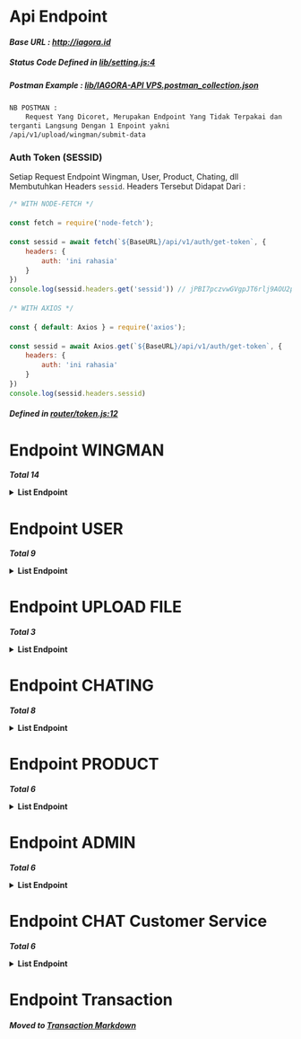 # **Api Endpoint**

#### ***Base URL : http://iagora.id***

##### *Status Code Defined in <a href="https://github.com/IAGORA-Project/BE-API/blob/main/lib/setting.js#L4" target="_blank">lib/setting.js:4</a>*

##### *Postman Example : <a href="https://github.com/IAGORA-Project/BE-API/blob/main/imageMD" target="_blank">lib/IAGORA-API VPS.postman_collection.json</a>*

```text
NB POSTMAN : 
    Request Yang Dicoret, Merupakan Endpoint Yang Tidak Terpakai dan terganti Langsung Dengan 1 Enpoint yakni /api/v1/upload/wingman/submit-data
```

### Auth Token (SESSID)

Setiap Request Endpoint Wingman, User, Product, Chating, dll Membutuhkan Headers `sessid`. Headers Tersebut Didapat Dari :

```js
/* WITH NODE-FETCH */

const fetch = require('node-fetch');

const sessid = await fetch(`${BaseURL}/api/v1/auth/get-token`, {
    headers: {
        auth: 'ini rahasia'
    }
})
console.log(sessid.headers.get('sessid')) // jPBI7pczvwGVgpJT6rlj9AOU2pHn81

/* WITH AXIOS */

const { default: Axios } = require('axios');

const sessid = await Axios.get(`${BaseURL}/api/v1/auth/get-token`, {
    headers: {
        auth: 'ini rahasia'
    }
})
console.log(sessid.headers.sessid)
```

##### *Defined in <a href="https://github.com/IAGORA-Project/BE-API/blob/main/router/token.js#L12" target="_blank">router/token.js:12</a>*

# Endpoint WINGMAN

***Total 14***

**<details><summary>List Endpoint</summary>**

##### *Defined in <a href="https://github.com/IAGORA-Project/BE-API/blob/main/router/wingman/router_wingman.js" target="_blank">router/wingman/router_wingman.js</a>*

### **1. Pendaftaran (Input No HP)**

Mengirimkan OTP Ke Nomer WhatsApp Target Menggunakan [WA-API](https://github.com/IAGORA-Project/WA-API)

**`URL : ${BaseURL}/api/v1/wingman/send-otp-wingman`**

<center><img src="imageMD/img_1.png" height="200"></center>

**METHOD : POST**

***BODY (no_hp) :***

```js
{
    "no_hp": "6287715579966"
}
```

***HEADERS (sessid) :***

```js
headers: {
    "sessid": "abcdefghi" // Random String From /api/v1/auth/get-token
}
```

***EXAMPLE REQUEST NODE JS :***

```js

const fetch = require('node-fetch');

const send = await fetch(`${BaseURL}/api/v1/wingman/send-otp-wingman`, {
    method: 'POST',
    credentials: 'include',
    body: JSON.stringify({
        "no_hp": "6287715579966",
    }),
    headers: {
        'Accept': "application/json",
        'Content-Type': 'application/json',
        'sessid': sessid.headers.get('sessid'),
    },
})
```

### **2. Input OTP**

Login Wingman Dengan Menggunakan OTP, Jika Wingman Belum terdaftar Otomatis akan Dibuat Data `null` pada Beberapa Field DB. Untuk Mengisinya/Push DB Gunakan Endpoint `/register-wingman`

**`URL : ${BaseURL}/api/v1/wingman/login-wingman`**

<center><img src="imageMD/img_2.png" width="200"></center>

**METHOD : POST**

***BODY (no_np, otp) :***

```js
{
    "no_hp": "6287715579966",
    "otp": "123456" // Random Numbers From WhatsApp
}
```

***HEADERS (sessid) :***

```js
headers: {
    "sessid": "abcdefghi"
}
```

### **3. SUBMIT & PREVIEW IMAGE WINGMAN**

Data Submit Wingman Sementara Disimpan Didalam JSON, Gunakan Endpoint `/api/v1/wingman/register-wingman` Untuk Push JSON ke MongoDB (Pastikan Sudah Login). Pada Endpoint ini Juga Upload KTP & SKCK Wingman.

**`URL : ${BaseURL}/api/v1/upload/wingman/submit-data`**

<center><img src="imageMD/img_3.png" width="200"></center>

**METHOD : POST**

***BODY : (nama, email, alamat, kota, pasar, bank, no_rek, nama_rek)***

```js
{
    "nama": "Udin",
    "email": "udin@email.com",
    "alamat": "Jln pattimura",
    "kota": "Balikpapan",
    "pasar": "Rawa-Indah",
    "bank": "BRI",
    "no_rek": "123456789101112",
    "nama_rek": "Udin Sukamaju",
}
```

***HEADERS (sessid, cookie, client-type) :***

```js
headers: {
    "sessid": "abcdefghi",
    "cookie": "jwt=abcdef", // Cookie JWT Dari Login
    "client-type": "wingman" // Karena Endpoint Ini Akan Diakses Oleh Wingman
}
```

***EXAMPLE REQUEST NODE JS :***

```js

const { default: Axios } = require('axios');
const FormData = require('form-data');
const fs = require('fs-extra');

const fd = new FormData();
fd.append('nama', 'Udin');
fd.append('email', 'udin@email.com');
fd.append('alamat', 'Jln pattimura');
fd.append('kota', 'Balikpapan');
fd.append('pasar', 'Rawa-Indah');
fd.append('bank', 'BRI');
fd.append('no_rek', '123456789101112');
fd.append('nama_rek', 'Udin Sukamaju');
fd.append('file', fs.createReadStream('./image/ktp_example.png')); // Upload KTP
fd.append('file', fs.createReadStream('./image/skck_example.png')); // Upload SKCK
Axios({
        method: 'POST',
        withCredentials: true,
        url: `${BaseURL}/api/v1/upload/wingman/submit-data`,
        data: fd,
        headers: {  
            'content-type': `multipart/form-data; boundary=${fd._boundary}`,
            'cookie': 'jwt=eyJhbGciOiJIUzI1NiIsInR5cCI6IkpXVCJ9.eyJpZCI6IjYxZjdlZWIxZGM4OTYzODA1NWVhZmVmOCIsImlhdCI6MTY0MzYzODQ5NSwiZXhwIjoxNjQzNjQyMDk1fQ.W2az25O7a2AvoUAZvkQdgADkj136HlqnO3T3xxWt61Q',
            'sessid': sessid.headers.get('sessid'),
            'client-type': 'wingman',
        }
})
```
Adapun Response Yang Diberikan Digunakan Sebagai Preview Data JSON Sebelum di Push ke MonggoDB

<center><img src="imageMD/img_4.png" width="200"></center>


### **4. REGISTRASI PUSH DB WINGMAN**

Memperbarui Data `null` Saat Login Dan Mengganti Dengan Apa Yang sudah d Submit (Pastikan Sudah Submit Mengakses Endpoint No 3 Diatas)

**`URL : ${BaseURL}/api/v1/wingman/register-wingman`**

**`NO IMG`**

**METHOD : GET**

***HEADERS (sessid, cookie, client-type) :***

```js
headers: {
    "sessid": "abcdefghi",
    "cookie": "jwt=abcdef", 
    "client-type": "wingman" 
}
```


### **5. GET/CHECK DATA WINGMAN**

Melihat Data Wingman Yang Tersimpan di MongoDB (Pastikan Sudah Login)

**`URL : ${BaseURL}/api/v1/wingman/wingman-data`**

<center><img src="imageMD/img_5.png" width="200"></center>

**METHOD : GET**

***HEADERS (sessid, cookie, client-type) :***

```js
headers: {
    "sessid": "abcdefghi",
    "cookie": "jwt=abcdef", 
    "client-type": "wingman" 
}
```

***EXAMPLE REQUEST NODE JS :***

```js

const fetch = require('node-fetch');

const get = await fetch(`${BaseURL}/api/v1/wingman/wingman-data`, {
    credentials: "include",
    headers: {
        'client-type': 'wingman',
        'sessid': sessid.headers.get('sessid'),
        'cookie': 'jwt=eyJhbGciOiJIUzI1NiIsInR5cCI6IkpXVCJ9.eyJpZCI6IjYxZjdlZWIxZGM4OTYzODA1NWVhZmVmOCIsImlhdCI6MTY0MzYzODQ5NSwiZXhwIjoxNjQzNjQyMDk1fQ.W2az25O7a2AvoUAZvkQdgADkj136HlqnO3T3xxWt61Q',
    },
})

return get.json()
```

### **6. INPUT PIN WINGMAN**

Input PIN Wingman. PIN Digunakan Untuk Login Kembali Jika JWT Expired / Bukan Logout

**`URL : ${BaseURL}/api/v1/wingman/input-pin`**

**`NO IMG`**

**METHOD : POST**

***BODY : (pin)***

```js
{
    "pin": "1234" // PIN 4 Digit
}
```

***HEADERS (sessid, cookie, client-type) :***

```js
headers: {
    "sessid": "abcdefghi",
    "cookie": "jwt=abcdef", 
    "client-type": "wingman" 
}
```

### **7. MENGGANTI DATA WINGMAN**

Endpoint ini Hanya Mengganti Apa Yang Sudah di Submit Wingman (Pastikan Sudah Login)

**`URL : ${BaseURL}/api/v1/wingman/change-data-wingman`**

**`NO IMG`**

**METHOD : POST**

***BODY : (nama, email, alamat, kota, pasar, bank, no_rek, nama_rek)***

```js
{
    "nama": "Udin",
    "email": "udin123@email.com",
    "alamat": "Jln Soedirman",
    "kota": "Balikpapan",
    "pasar": "Rawa-Indah",
    "bank": "MANDIRI",
    "no_rek": "09876543210987",
    "nama_rek": "Udin Sukamaju",
}
```
**`NB: Body Tidak Harus Diisi Semua, Bisa Salah Satu Saja Yang Ingin Di Perbarui`**

***HEADERS (sessid, cookie, client-type) :***

```js
headers: {
    "sessid": "abcdefghi",
    "cookie": "jwt=abcdef", 
    "client-type": "wingman" 
}
```

### **8. MENGGANTI STATUS LAYANAN**

Mengubah Status Layanan/Available (Pastikan Sudah Login)

**`URL : ${BaseURL}/api/v1/wingman/switch-available`**

**`Image NO. 5`**

**METHOD : GET**

***QUERY : (status_available: Boolean)***

`${BaseURL}/api/v1/wingman/switch-available/?status_available=false`

***HEADERS (sessid, cookie, client-type) :***

```js
headers: {
    "sessid": "abcdefghi",
    "cookie": "jwt=abcdef", 
    "client-type": "wingman" 
}
```

### **9. MENGGANTI JUMLAH ORDERAN**

Mengubah Jumlah Orderan Wingman, Today Order & Total Order (Pastikan Sudah Login)

Today Order
**`URL : ${BaseURL}/api/v1/wingman/edit-today-order`**

Total Order
**`URL : ${BaseURL}/api/v1/wingman/edit-total-order`**

**`Image NO. 5`**

**METHOD : POST**

***PARAMS : (action: add / reset)***

`${BaseURL}/api/v1/wingman/edit-today-order/add`
Atau
`${BaseURL}/api/v1/wingman/edit-today-order/reset`
***BODY : (added)***

```js
{
    "added": 1,
}

// Atau Mines
{
    "added": -1,
}

```

***HEADERS (sessid, cookie, client-type) :***

```js
headers: {
    "sessid": "abcdefghi",
    "cookie": "jwt=abcdef", 
    "client-type": "wingman" 
}
```

### **10. LOGOUT WINGMAN**

Logout Wingman

**`URL : ${BaseURL}/api/v1/wingman/logout-wingman`**

**`NO IMG`**

**METHOD : GET**

***HEADERS (sessid, cookie, client-type) :***

```js
headers: {
    "sessid": "abcdefghi",
    "cookie": "jwt=abcdef", 
    "client-type": "wingman" 
}
```

### **11. LOGIN WITH PIN WINGMAN**

Login Wingman Dengan Menggunakan PIN Yang Telah Di Input Pada Endpoint **`/api/v1/wingman/input-pin`**

**`URL : ${BaseURL}/api/v1/wingman/enter-pin`**

**`NO IMG`**

**METHOD : POST**

***BODY (no_np, pin) :***

```js
{
    "no_hp": "6287715579966",
    "pin": "1234" // PIN 4 Digit
}
```

***HEADERS (sessid) :***

```js
headers: {
    "sessid": "abcdefghi"
}
```

### **12. DELETE NULL WINGMAN**

Menghapus Document Wingman Dengan Status `null`/Belum Push MongoDB + Menghapus Data JSONnya Jika Pernah Submit Data dan Belum Push MongoDB (GET Register)

**`URL : ${BaseURL}/api/v1/wingman/delete-submit`**

**`NO IMG`**

**METHOD : POST**

***BODY (no_hp) :***
```js
{
    "no_hp": "6287715579966",
}
```

***HEADERS (sessid) :***
```js
headers: {
    "sessid": "abcdefghi",
}
```

### **13. DELETE WINGMAN**

Menghapus Document Wingman Dengan Status **tidak** `null`/Sudah Push MongoDB

**`URL : ${BaseURL}/api/v1/wingman/delete-wingman`**

**`NO IMG`**

**METHOD : POST**

***BODY (no_hp) :***
```js
{
    "no_hp": "6287715579966",
}
```

***HEADERS (sessid) :***
```js
headers: {
    "sessid": "abcdefghi",
}
```

### **14. DELETE ALL WINGMAN**

Menghapus Semua Document Wingman di MongoDB

**`URL : ${BaseURL}/api/v1/wingman/delete-all-wingman`**

**`NO IMG`**

**METHOD : GET**

***HEADERS (sessid) :***
```js
headers: {
    "sessid": "abcdefghi",
}
```

---

</details>

# Endpoint USER

***Total 9***

**<details><summary>List Endpoint</summary>**

##### *Defined in <a href="https://github.com/IAGORA-Project/BE-API/blob/main/router/user/router_user.js" target="_blank">router/user/router_user.js</a>*

### **1. SEND OTP USER**

Mengirimkan OTP Ke Nomer WhatsApp Target User Menggunakan [WA-API](https://github.com/IAGORA-Project/WA-API)

**`URL : ${BaseURL}/api/v1/user/send-otp-user`**

**`NO IMG`**

**METHOD : POST**

***BODY (no_hp) :***

```js
{
    "no_hp": "6287715579966"
}
```

***HEADERS (sessid) :***

```js
headers: {
    "sessid": "abcdefghi" // Random String From /api/v1/auth/get-token
}
```

***EXAMPLE REQUEST NODE JS :***

```js
const fetch = require('node-fetch');

const send = await fetch(`${BaseURL}/api/v1/user/send-otp-user`, {
    method: 'POST',
    credentials: 'include',
    body: JSON.stringify({
        "no_hp": "6287715579966",
    }),
    headers: {
        'Accept': "application/json",
        'Content-Type': 'application/json',
        'sessid': sessid.headers.get('sessid'),
    },
})
```

### **2. LOGIN OTP USER**

Login User Menggunakan OTP, Jika Belum Terdaftar Otomatis Dibuatkan Field Data `null`

**`URL : ${BaseURL}/api/v1/user/login-user`**

**`NO IMG`**

**METHOD : POST**

***BODY (no_np, otp) :***

```js
{
    "no_hp": "6287715579966",
    "otp": "123456" // Random Numbers From WhatsApp
}
```

***HEADERS (sessid) :***

```js
headers: {
    "sessid": "abcdefghi"
}
```

### **3. REGISTER USER**

Memperbarui Data `null` Saat Login Dan Mengganti Dengan Apa Yang sudah di Submit di body

**`URL : ${BaseURL}/api/v1/user/register-user`**

**`NO IMG`**

**METHOD : POST**

***BODY (nama, alamat, email) :***

```js
{
    "nama": "Bambang",
    "alamat": "Jl Sudirman",
    "email": "bambang@email.com"
}
```

***HEADERS (sessid, cookie, client-type) :***

```js
headers: {
    "sessid": "abcdefghi",
    "cookie": "jwt=abcdef", 
    "client-type": "user" 
}
```

### **4. INPUT PIN USER**

Input PIN Yang Digunakan Untuk Login PIN

**`URL : ${BaseURL}/api/v1/user/input-pin`**

**`NO IMG`**

**METHOD : POST**

***BODY (pin) :***

```js
{
    "pin": "1234", // PIN 4 Digit
}
```

***HEADERS (sessid, cookie, client-type) :***

```js
headers: {
    "sessid": "abcdefghi",
    "cookie": "jwt=abcdef", 
    "client-type": "user" 
}
```


### **5. CHECK DATA USER**

Check Data User di MongoDB

**`URL : ${BaseURL}/api/v1/user/user-data`**

**`NO IMG`**

**METHOD : GET**

***HEADERS (sessid, cookie, client-type) :***

```js
headers: {
    "sessid": "abcdefghi",
    "cookie": "jwt=abcdef", 
    "client-type": "user" 
}
```

***EXAMPLE REQUEST NODE JS :***

```js
const fetch = require('node-fetch');

const get = await fetch(`${BaseURL}/api/v1/user/user-data`, {
    credentials: "include",
    headers: {
        'client-type': 'user',
        'sessid': sessid.headers.get('sessid'),
        'cookie': 'jwt=eyJhbGciOiJIUzI1NiIsInR5cCI6IkpXVCJ9.eyJpZCI6IjYxZjdlZWIxZGM4OTYzODA1NWVhZmVmOCIsImlhdCI6MTY0MzYzODQ5NSwiZXhwIjoxNjQzNjQyMDk1fQ.W2az25O7a2AvoUAZvkQdgADkj136HlqnO3T3xxWt61Q',
    },
})

return get.json()
```

### **6. MENGGANTI DATA USER**

Endpoint ini Hanya Mengganti Apa Yang Ada di body (Pastikan Sudah Login)

**`URL : ${BaseURL}/api/v1/user/change-data-user`**

**`NO IMG`**

**METHOD : POST**

***BODY (nama, alamat, email) :***

```js
{
    "nama": "Budi",
    "alamat": "Jl MT Haryono",
    "email": "budi@email.com"
}
```
**`NB: Body Tidak Harus Diisi Semua, Bisa Salah Satu Saja Yang Ingin Di Perbarui`**

***HEADERS (sessid, cookie, client-type) :***

```js
headers: {
    "sessid": "abcdefghi",
    "cookie": "jwt=abcdef", 
    "client-type": "user" 
}
```


### **7. LOGOUT USER**

Logout User

**`URL : ${BaseURL}/api/v1/user/logout-user`**

**`NO IMG`**

**METHOD : GET**

***HEADERS (sessid, cookie, client-type) :***

```js
headers: {
    "sessid": "abcdefghi",
    "cookie": "jwt=abcdef", 
    "client-type": "user" 
}
```

### **8. DELETE USER**

Menghapus Document User Yang Null dan Sudah Register User

**`URL : ${BaseURL}/api/v1/user/delete-user`**

**`NO IMG`**

**METHOD : POST**

***BODY (nama, alamat, email) :***

```js
{
    "no_hp": "6287715579966",
}
```

***HEADERS (sessid) :***

```js
headers: {
    "sessid": "abcdefghi"
}
```

### **9. DELETE ALL USER**

Menghapus Semua Document User Yang Tersimpan

**`URL : ${BaseURL}/api/v1/user/delete-all-user`**

**`NO IMG`**

**METHOD : GET**

***HEADERS (sessid) :***

```js
headers: {
    "sessid": "abcdefghi"
}
```
---

</details>

# Endpoint UPLOAD FILE

***Total 3***

**<details><summary>List Endpoint</summary>**

##### *Defined in <a href="https://github.com/IAGORA-Project/BE-API/blob/main/router/upload/router_upload.js" target="_blank">router/upload/router_upload.js</a>*

Upload File Menggunakan Multer, Semua File Tersimpan Didalam Folder public/file

### **1. UPLOAD PROFILE IMAGE WINGMAN**

Upload Image Wingman ke Folder Public dan return Data HEX, ubah ke base64 jika Ingin di Tampilkan

**`URL : ${BaseURL}/api/v1/upload/wingman/profile`**

**`NO IMG`**

**METHOD : POST**

***BODY (file) :***

`file : multipart/form-data`

***HEADERS (sessid) :***

```js
headers: {
    "sessid": "abcdefghi",
    "cookie": "jwt=abcdef", 
    "client-type": "wingman" 
}
```
***EXAMPLE REQUEST NODE JS :***

```js
const FormData = require('form-data');
const { default: Axios } = require('axios');
const fs = require('fs-extra');

const fd = new FormData()
fd.append('file', fs.createReadStream('./image/profile_wingman_example.png'))
Axios({
        method: 'POST',
        withCredentials: true,
        url: `${BaseURL}/api/v1/upload/wingman/profile`,
        data: fd,
        headers: {  
            'content-type': `multipart/form-data; boundary=${fd._boundary}`,
            'client-type': 'wingman',
            'cookie': 'jwt=eyJhbGciOiJIUzI1NiIsInR5cCI6IkpXVCJ9.eyJpZCI6IjYxZjdlZWIxZGM4OTYzODA1NWVhZmVmOCIsImlhdCI6MTY0MzYzODQ5NSwiZXhwIjoxNjQzNjQyMDk1fQ.W2az25O7a2AvoUAZvkQdgADkj136HlqnO3T3xxWt61Q', 
            'sessid': sessid.headers.get('sessid'),
        },
})
```

### **2. UPLOAD PROFILE IMAGE USER**

Upload Image User ke Folder Public dan return Data HEX, ubah ke base64 jika Ingin di Tampilkan

**`URL : ${BaseURL}/api/v1/upload/user/profile`**

**`NO IMG`**

**METHOD : POST**

***BODY (file) :***

`file : multipart/form-data`

***HEADERS (sessid) :***

```js
headers: {
    "sessid": "abcdefghi",
    "cookie": "jwt=abcdef", 
    "client-type": "user" 
}
```
### **3. UPLOAD PROFILE IMAGE ADMIN**

Upload Image Admin ke Folder Public dan return Data HEX, ubah ke base64 jika Ingin di Tampilkan

**`URL : ${BaseURL}/api/v1/upload/admin/profile`**

**`NO IMG`**

**METHOD : POST**

***BODY (file) :***

`file : multipart/form-data`

***HEADERS (sessid) :***

```js
headers: {
    "sessid": "abcdefghi",
    "cookie": "jwt=abcdef", 
    "client-type": "admin",
    "auths": "iagoraid"
}
```

---

</details>

# Endpoint CHATING

***Total 8***

**<details><summary>List Endpoint</summary>**

##### *Defined in <a href="https://github.com/IAGORA-Project/BE-API/blob/main/lib/chat/router/router_chat.js#L24" target="_blank">lib/chat/router/router_chat.js:24</a>*

### **1. CREATE ROOM UNTUK 2 ORANG**

Membuat Room Chat untuk 2 Orang

**`URL : ${BaseURL}/api/v1/chat/create`**

<center><img src="imageMD/img_6.png" width="200"></center>

**METHOD : GET**

***PARAMS (ID User & ID Wingman) :***

`${BaseURL}/api/v1/chat/create/61f607818e9e9b9583ed5d1c/61f616188e9e9b9583ed5d56`

***HEADERS (sessid) :***

```js
headers: {
    "sessid": "abcdefghi"
}
```

### **2. SEND MESSAGE KE ROOM**

Mengirimkan Pesan Ke Sebuah Room Chat

**`URL : ${BaseURL}/api/v1/chat/msg`**

<center><img src="imageMD/img_7.png" width="200"></center>

**METHOD : POST**

***PARAMS (Room & ID Pengirim) :***

`${BaseURL}/api/v1/chat/msg/61f62af47091d40478298a9c/61f607818e9e9b9583ed5d1c`

***BODY (Message) :***

```js
{
    "message": "ok thank you gann"
}
```

***HEADERS (sessid) :***

```js
headers: {
    "sessid": "abcdefghi"
}
```

***EXAMPLE REQUEST NODE JS :***

```js
const fetch = require('node-fetch');

const get = await fetch(`${BaseURL}/api/v1/chat/msg/${room_id}/${pengirim_id}`, {
    method: "POST",
    credentials: "include",
    body: JSON.stringify({
        "message": "ok thank you gann",
    }),
    headers: {
        'Accept': "application/json",
        'Content-Type': 'application/json',
        'sessid': sessid.headers.get('sessid'),
    },
})

return get.json()
```

### **3. SEND IMAGE/FILE MESSAGE**

Mengirim pesan gambar/file

**`URL : ${BaseURL}/api/v1/upload/chat/file`**

**`NO IMG`**

**METHOD : POST**

***BODY (file) :***

`file : multipart/form-data`

***PARAMS (Room & ID Pengirim) + QUERY (text)***

`${BaseURL}/api/v1/upload/chat/file/61f62af47091d40478298a9c/61f616188e9e9b9583ed5d56/?text=halo halo`

***HEADERS (sessid) :***

```js
headers: {
    "sessid": "abcdefghi"
}
```

***EXAMPLE REQUEST NODE JS :***

```js
const FormData = require('form-data');
const { default: Axios } = require('axios');
const fs = require('fs-extra');

const fd = new FormData()
fd.append('file', fs.createReadStream('./image/message_image_example.png'))
Axios({
        method: 'POST',
        withCredentials: true,
        url: `${BaseURL}/api/v1/upload/chat/file/${room_id}/${pengirim_id}/?text=${message}`,
        data: fd,
        headers: {  
            'content-type': `multipart/form-data; boundary=${fd._boundary}`,
            'sessid': sessid.headers.get('sessid'),
        },
})
```

### **4. GET ALL MESSAGE ROOM**

Melihat Semua Pesan Yang ada Di Dalam Sebuah Room Chat (History Chat)

**`URL : ${BaseURL}/api/v1/chat/get-msg-room`**

**`NO IMG`**

**METHOD : GET**

***PARAMS (Room) :***

`${BaseURL}/api/v1/chat/get-msg-room/61f62af47091d40478298a9c`

***HEADERS (sessid) :***

```js
headers: {
    "sessid": "abcdefghi"
}
```

### **5. DELETE MESSAGE**

Menghapus Sebuah Pesan Dari id message

**`URL : ${BaseURL}/api/v1/chat/delete-msg`**

**`NO IMG`**

**METHOD : GET**

***PARAMS (ID Message & Room) :***

`${BaseURL}/api/v1/chat/delete-msg/61f62bfb7091d40478298aa7/61f62af47091d40478298a9c`

***HEADERS (sessid) :***

```js
headers: {
    "sessid": "abcdefghi"
}
```

### **6. MESSAGE TELAH TERBACA**

Menandai Bahwa Pesan Telah Terbaca

**`URL : ${BaseURL}/api/v1/chat/read-msg`**

**`NO IMG`**

**METHOD : GET**

***PARAMS (ID Message) :***

`${BaseURL}/api/v1/chat/read-msg/61f607818e9e9b9583ed5d1c`

***HEADERS (sessid) :***

```js
headers: {
    "sessid": "abcdefghi"
}
```

### **7. GET SEMUA ROOM DI DB**

Melihat Semua Room di DB

**`URL : ${BaseURL}/api/v1/chat/all-room`**

**`NO IMG`**

**METHOD : GET**

***HEADERS (sessid) :***

```js
headers: {
    "sessid": "abcdefghi"
}
```

### **8. DELETE ONE ROOM DI DB**

Menghapus Satu Room di DB

**`URL : ${BaseURL}/api/v1/chat/delete-room`**

**`NO IMG`**

**METHOD : GET**

***PARAMS (ID Message) :***

`${BaseURL}/api/v1/chat/delete-room/61f104cfd0cfa4c4309e788c`

***HEADERS (sessid) :***

```js
headers: {
    "sessid": "abcdefghi"
}
```

---

</details>

# Endpoint PRODUCT

***Total 6***

**<details><summary>List Endpoint</summary>**

##### *Defined in <a href="https://github.com/IAGORA-Project/BE-API/blob/main/router/product/router_product.js" target="_blank">router/product/router_product.js</a>*

### **1. CREATE PRODUCT**

Membuat Product Baru dan Disimpan di dalam MongoDB

**`URL : ${BaseURL}/api/v1/product/create-product`**

**`NO IMG`**

**METHOD : POST**

***BODY (product_name, product_category, product_grade, product_image, product_price, product_uom) :***

```js
{
    "product_name": "Semangka",
    "product_category": "buah",
    "product_grade": "A",
    "product_image": "IMAGE BASE 64",
    "product_price": "6000",
    "product_uom": "/kg",
}
```
***HEADERS (sessid) :***

```js
headers: {
    "sessid": "abcdefghi"
}
```

### **2. UPDATE SUATU PRODUCT**

Mengupdate Suatu Product dari Id Product

**`URL : ${BaseURL}/api/v1/product/update-product`**

**`NO IMG`**

**METHOD : POST**

***PARAMS (ID Product) :***

`${BaseURL}/api/v1/product/update-product/61f6333dcce79fb36b67ac69`

***BODY (product_name, product_category, product_grade, product_image, product_price, product_uom) :***

```js
{
    "product_name": "Semangka",
    "product_category": "buah",
    "product_grade": "A",
    "product_image": "IMAGE BASE 64",
    "product_price": "6000",
    "product_uom": "/kg",
}
```
**`NB: Body Tidak Harus Diisi Semua, Bisa Salah Satu Saja Yang Ingin Di Perbarui`**

***HEADERS (sessid) :***

```js
headers: {
    "sessid": "abcdefghi"
}
```

### **3. MELIHAT SATU PRODUCT**

Read 1 Product di MongoDB dari id nya

**`URL : ${BaseURL}/api/v1/product/read-one-product`**

<center><img src="imageMD/img_9.png" width="200"></center>

**METHOD : GET**

***PARAMS (ID Product) :***

`${BaseURL}/api/v1/product/read-one-product/61e262aae6b1e7d71e271635`

***HEADERS (sessid) :***

```js
headers: {
    "sessid": "abcdefghi"
}
```

### **4. MELIHAT SEMUA PRODUCT**

Read ALL Product di MongoDB

**`URL : ${BaseURL}/api/v1/product/read-all-product`**

<center><img src="imageMD/img_8.png" width="200"></center>

**METHOD : GET**

***HEADERS (sessid) :***

```js
headers: {
    "sessid": "abcdefghi"
}
```

### **5. MENGHAPUS SATU PRODUCT**

Delete Satu Product di MongoDB dari id nya

**`URL : ${BaseURL}/api/v1/product/delete-one-product`**

**`NO IMG`**

**METHOD : GET**

***PARAMS (ID Product) :***

`${BaseURL}/api/v1/product/delete-one-product/61e65e24612d6a1f9f82a417`

***HEADERS (sessid) :***

```js
headers: {
    "sessid": "abcdefghi"
}
```

### **6. MENGHAPUS SEMUA PRODUCT**

Delete ALL Product di MongoDB

**`URL : ${BaseURL}/api/v1/product/delete-all-product`**

**`NO IMG`**

**METHOD : GET**

***HEADERS (sessid) :***

```js
headers: {
    "sessid": "abcdefghi"
}
```

---

</details>

# Endpoint ADMIN

***Total 6***

**<details><summary>List Endpoint</summary>**

##### *Defined in <a href="https://github.com/IAGORA-Project/BE-API/blob/main/router/admin/router_admin.js" target="_blank">router/admin/router_admin.js</a>*

Register/Login Serta Endpoint Admin Lainnya Berbasis Website.

Headers Tambahan Pada Setiap Endpoint Admin : 

```js
headers: {
    'auths': 'iagoraid'
}

```
##### *Defined in <a href="https://github.com/IAGORA-Project/BE-API/blob/main/router/token.js#L58" target="_blank">router/token.js:58</a>*


### **1. Register ADMIN**

Register dan Push Data Admin ke MongoDB

**`URL : ${BaseURL}/api/v1/admin/register-admin`**

**`NO IMG`**

**METHOD : POST**

***BODY (no_hp, password, nama) :***

```js
{
    "no_hp": "6287715579966",
    "password": "rifky123", 
    "nama": "Rifky" 
}
```

***HEADERS (sessid, cookie, client-type, auths) :***

```js
headers: {
    "sessid": "abcdefghi",
    'auths': 'iagoraid'
}
```

### **2. Login ADMIN**

Login Admin

**`URL : ${BaseURL}/api/v1/admin/login-admin`**

**`NO IMG`**

**METHOD : POST**

***BODY (no_hp, password) :***

```js
{
    "no_hp": "6287715579966",
    "password": "rifky123",
}
```

***HEADERS (sessid, cookie, client-type, auths) :***

```js
headers: {
    "sessid": "abcdefghi",
    'auths': 'iagoraid'
}
```

### **3. Check Data ADMIN**

GET Data Admin di MongoDB

**`URL : ${BaseURL}/api/v1/admin/check-admin`**

**`NO IMG`**

**METHOD : GET**

***HEADERS (sessid, cookie, client-type, auths) :***

```js
headers: {
    "sessid": "abcdefghi",
    "cookie": "jwt=abcdef", 
    "client-type": "admin",
    'auths': 'iagoraid'
}
```

### **4. Change Data ADMIN**

Menganti Data Admin dan Push ke MongoDB

**`URL : ${BaseURL}/api/v1/admin/change-data-admin`**

**`NO IMG`**

**METHOD : POST**

***BODY (no_hp, password, nama) :***

```js
{
    "no_hp": "6287715579966",
    "password": "upin123", 
    "nama": "Upin" 
}
```
**`NB: Body Tidak Harus Diisi Semua, Bisa Salah Satu Saja Yang Ingin Di Perbarui`**

***HEADERS (sessid, cookie, client-type, auths) :***

```js
headers: {
    "sessid": "abcdefghi",
    "cookie": "jwt=abcdef", 
    "client-type": "admin",
    'auths': 'iagoraid'
}
```

### **5. Add Income WINGMAN**

Menambahkan Income Wingman Melalui Admin

**`URL : ${BaseURL}/api/v1/admin/add-income`**

**`NO IMG`**

**METHOD : POST**

***BODY (added, id) :***

```js
{
    "added": "10000",
    "id": "61f7eeb1dc89638055eafef8" // ID WINGMAN
}
```

***HEADERS (sessid, cookie, client-type, auths) :***

```js
headers: {
    "sessid": "abcdefghi",
    "cookie": "jwt=abcdef", 
    "client-type": "admin",
    'auths': 'iagoraid'
}
```

### **6. Delete One ADMIN**

Menghapus 1 Document Admin

**`URL : ${BaseURL}/api/v1/admin/delete-one-admin`**

**`NO IMG`**

**METHOD : GET**

***PARAMS (ID Admin) :***

`${BaseURL}/api/v1/admin/delete-one-admin/61f5cb068e9e9b9583ed5cec`

***HEADERS (sessid) :***

```js
headers: {
    "sessid": "abcdefghi",
    'auths': 'iagoraid'
}
```
---

</details>

# Endpoint CHAT Customer Service

***Total 6***

**<details><summary>List Endpoint</summary>**

##### *Defined in <a href="https://github.com/IAGORA-Project/BE-API/blob/main/lib/chat/router/router_chat.js#L53" target="_blank">lib/chat/router/router_chat.js:53</a>*

## Sisi User/Wingman

### **1. Page Awal Chat**

Membuat Room Dan Mengirimkan Pesan Awal Jika Tidak Ada Room Antar Admin dan User/Wingman (Juga Digunakan Untuk GET History Chat)

**`URL : ${BaseURL}/api/v1/chat/page-cs`**

<center><img src="imageMD/img_23.png" height="200"></center>

**METHOD : GET**

***HEADERS (sessid, cookie, client-type) :***

```js
headers: {
    "sessid": "abcdefghi",
    "cookie": "jwt=abcdef", 
    "client-type": "user"
}
```

Jika Tidak Ada Chat Maka Langsung Mengirimkan Text Awal CS

<center><img src="imageMD/img_24.png" height="150"></center>

### **2. User/Wingman Send Message**

Mengirimkan Pesan Dari User/Wingman

**`URL : ${BaseURL}/api/v1/chat/user-sendmsg`**

<center><img src="imageMD/img_25.png" height="200"></center>

**METHOD : POST**

***BODY (message) :***

```js
{
    "message": "aplikasi saya kadang tertutup"
}
```

***HEADERS (sessid, cookie, client-type) :***

```js
headers: {
    "sessid": "abcdefghi",
    "cookie": "jwt=abcdef", 
    "client-type": "user"
}
```

Setelah Selesai User/Wingman Send Text Maka CS Otomatis Akan Mengirimkan Pesan Mengunggu

## Sisi Admin / CS

### **1. CS/Admin Send Message**

Mengirimkan Pesan Dari CS/Admin

**`URL : ${BaseURL}/api/v1/chat/cs-sendmsg`**

**`NO IMG`**

**METHOD : POST**

***BODY (message, user_id) :***

```js
{
    "message": "Siap kak Sistem Sudah Kami Perbaiki, Silahkan Dicoba Lagi",
    "user_id": "61f616188e9e9b9583ed5d56" // Target User/Wingman
}
```

***HEADERS (sessid, cookie, client-type) :***

```js
headers: {
    "sessid": "abcdefghi",
    "cookie": "jwt=abcdef", 
    "client-type": "admin",
    "auths": "iagoraid"
}
```

### **2. CS/Admin History Message In One Room**

Melihat History Pesan Dari Sisi CS/Admin

**`URL : ${BaseURL}/api/v1/chat/history-cs`**

**`NO IMG`**

**METHOD : GET**

***PARAMS (room) :***

`${BaseURL}/api/v1/chat/history-cs/61f62d047091d40478298ab5`

***HEADERS (sessid, cookie, client-type) :***

```js
headers: {
    "sessid": "abcdefghi",
    "cookie": "jwt=abcdef", 
    "client-type": "admin",
    "auths": "iagoraid"
}
```

### **3. Delete One Message**

Menghapus satu Message dari id message

**`URL : ${BaseURL}/api/v1/chat/delete-one`**

**`NO IMG`**

**METHOD : GET**

***PARAMS (id message, room) :***

`${BaseURL}/api/v1/chat/delete-one/61f630aadd4720e1478ce182/61f62d047091d40478298ab5`

***HEADERS (sessid, cookie, client-type) :***

```js
headers: {
    "sessid": "abcdefghi",
    "cookie": "jwt=abcdef", 
    "client-type": "admin",
    "auths": "iagoraid"
}
```

### **4. Delete All Message In One Room**

Menghapus Semua Message dari id room

**`URL : ${BaseURL}/api/v1/chat/delete-all-msg-room`**

**`NO IMG`**

**METHOD : GET**

***PARAMS (room) :***

`${BaseURL}/api/v1/chat/delete-all-msg-room/61f62d047091d40478298ab5`

***HEADERS (sessid, cookie, client-type) :***

```js
headers: {
    "sessid": "abcdefghi",
    "cookie": "jwt=abcdef", 
    "client-type": "admin",
    "auths": "iagoraid"
}
```
---

</details>

# Endpoint Transaction

##### *Moved to <a href="https://github.com/IAGORA-Project/BE-API/blob/main/Transaction.md" target="_blank">Transaction Markdown</a>*